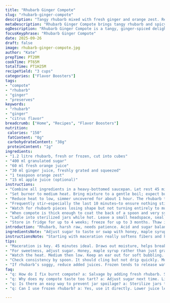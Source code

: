 ```yaml
---
title: "Rhubarb Ginger Compote"
slug: "rhubarb-ginger-compote"
description: "Tangy rhubarb mixed with fresh ginger and orange zest. Reduced sugar and a splash of apple juice replace some lemon juice. Slow simmer until translucent chunks collapse into a thick, syrupy base. Stir often; risks of sticking high near the end. Bright ruby color fading to soft pink. Fragrant citrus and spicy ginger meld as it thickens. Keeps chilled up to a month or frozen for longer storage."
metaDescription: "Rhubarb Ginger Compote brings tangy rhubarb and spicy ginger together for a vibrant treat. Perfect topping for desserts or breakfast."
ogDescription: "Rhubarb Ginger Compote is a tangy, ginger-spiced delight. Use fresh or frozen rhubarb—great on toast or desserts."
focusKeyphrase: "Rhubarb Ginger Compote"
date: 2025-09-26
draft: false
image: rhubarb-ginger-compote.jpg
author: "Kate"
prepTime: PT20M
cookTime: PT65M
totalTime: PT1H25M
recipeYield: "3 cups"
categories: ["Flavor Boosters"]
tags:
- "compote"
- "rhubarb"
- "ginger"
- "preserves"
keywords:
- "rhubarb"
- "ginger"
- "citrus flavor"
breadcrumb: ["Home", "Recipes", "Flavor Boosters"]
nutrition: 
 calories: "150"
 fatContent: "0g"
 carbohydrateContent: "38g"
 proteinContent: "1g"
ingredients:
- "1.2 litre rhubarb, fresh or frozen, cut into cubes"
- "400 ml granulated sugar"
- "60 ml fresh orange juice"
- "30 ml ginger juice, freshly grated and squeezed"
- "1 teaspoon orange zest"
- "15 ml apple juice (optional)"
instructions:
- "Combine all ingredients in a heavy-bottomed saucepan. Let rest 45 minutes to macerate. This softens rhubarb and draws out juices, reducing cooking time."
- "Set burner to medium heat. Bring mixture to a gentle boil; expect bubbling, a light crackle. Stir immediately to prevent settling and scorching."
- "Reduce heat to low, simmer uncovered for about 1 hour. The rhubarb turns translucent, breaking down slowly, releasing pectin and thickening the liquid."
- "Frequently stir—especially the last 10 minutes—to ensure nothing sticks. The bottom darkens quickly if unattended."
- "Watch for rhubarb pieces losing shape but not turning entirely to mush; texture matters here."
- "When compote is thick enough to coat the back of a spoon and very syrupy, remove from heat. The thick syrup should cling, not run off."
- "Ladle into sterilized jars while hot. Leave a small headspace, seal, and cool at room temperature before refrigerating."
- "Store in fridge for up to 4 weeks; freeze for up to 3 months. Thaw in fridge overnight before use."
introduction: "Rhubarb, harsh raw, needs patience. Acid and sugar balance crucial—the pucker with subtle sweetness keeps it lively. Use fresh or frozen stalks, either works but frozen rhubarb often needs slightly less liquid. Ginger and orange zest? They punch the compote up a notch, a fresh counterpoint to rhubarb’s sharpness. Maceration isn’t just waiting around—it softens and infuses flavors deeply. Cooking low and slow coaxing translucency, not mush, keeps it textured yet spreadable. Listen for that soft bubbling, smell the citrus mingling with rhubarb’s earthy aroma. Good compote clings to spoons, doesn’t drip off carelessly. Don’t rush the cooling phase; jars too hot might crack, too cool invites spoilage."
ingredientsNote: "Adjust sugar to taste or swap with honey, maple syrup, or coconut sugar—all give a different depth of sweetness. Ginger juice can be replaced with a pinch of ground ginger or finely minced fresh ginger, but fresh juice adds brightness. Apple juice brightens acidity without overpowering lemon’s sharpness. Orange juice substitutes lemon, less tart but aromatic with citrus oils from zest. Frozen rhubarb often releases more water; reduce added juices accordingly to concentrate flavors. If using fresh rhubarb, cut uniformly for even cooking. Always check jars and lids for sterilization before storing compote to prevent spoilage. Keep in mind, rhubarb leaves are toxic; discard properly."
instructionsNote: "Starting with maceration really softens fibers and kickstarts natural juices—cut cooking time down and prevents scorching. Medium heat to boil then simmer low controls breakdown without burning or losing all texture. Stirring frequently at the end is crucial; burnt remnants ruin textures and flavors fast. Keep an eye on the pot bottom—turning dark signals overcaramelization or sticking. Translucency of rhubarb signals proper breakdown—opaque or raw suggests undercooking; complete mush is overdone. Syrupy consistency feels sticky on wooden spoon, leaves ‘tracks’ when dragged through. Don’t rush cooling in open pots—seal hot to capture aroma and prevent bacteria. Label jars with date to keep track storage times."
tips:
- "Maceration is key. 45 minutes ideal. Draws out moisture, helps break down fibers. Shortcuts lead to burnt bits. Let rhubarb rest before cooking. Patience pays off."
- "For sweetness, adjust sugar. Honey, maple syrup rather than just granulated. Every one's taste differs. Plus, each alters flavor profile in distinct ways."
- "Watch the heat. Medium then low. Keep an ear out for soft bubbling. Too high? Scorching. Stir constantly as it thickens—especially last 10 minutes. Burnt flavors stick."
- "Check consistency by spoon. It should cling but not drip quickly. More syrupy? Great. Don’t rush cooling—risk cracking jars. Seal while hot to trap aroma."
- "If rhubarb’s soggy, reduce added juices. Frozen tends to release water. Fresh rhubarb cuts warmth—work with what you have to concentrate flavors."
faq:
- "q: How do I fix burnt compote? a: Salvage by adding fresh rhubarb. Stir well. This can refresh burnt taste. Check texture carefully—don't overdo or mush the batch."
- "q: Why does my compote taste too tart? a: Adjust sugar next time. Likely not enough; or rhubarb too tangy. Add sweeteners as you go for balance."
- "q: Is there an easy way to prevent jar spoilage? a: Sterilize jars thoroughly. Store in cool, dark places. Keep sealed until used. Watch for bubbles inside."
- "q: Can I use frozen rhubarb? a: Yes, use it directly. Lower juice levels needed. Expect more water release. Adjusting time may be necessary, watch for changes."

---
```

